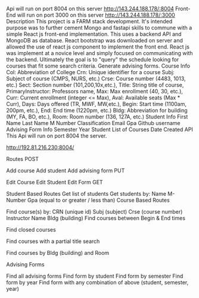 
Api will run on port 8004 on this server http://143.244.188.178/:8004
Front-End will run on port 3000 on this server http://143.244.188.178/:3000
Description
This project is a FARM stack development.
It's intended purpose was to further cement Mongo and fastapi skills to commune with a simple React js front-end implementation.
This uses a backend API and MongoDB as database.
React bootstrap was downloaded on server and allowed the use of react js component to implement the front end.
React js was implement at a novice level and simply focused on communicating with the backend.
Ultimately the goal is to "query" the schedule looking for courses that fit some search criteria.
Generate advising forms.
Course Info
Col: Abbreviation of College
Crn: Unique identifier for a course
Subj: Subject of course (CMPS, NURS, etc.)
Crse: Course number (4483, 1013, etc.)
Sect: Section number (101,200,10x,etc.),
Title: String title of course,
PrimaryInstructor: Professors name,
Max: Max enrollment (40, 30, etc.),
Curr: Current enrollment (integer <= Max),
Aval: Available seats (Max * Curr),
Days: Days offered (TR, MWF, MW,etc.),
Begin: Start time (1100am, 200pm, etc.),
End: End time (1220pm, etc.)
Bldg: Abbreviation for building (MY, FA, BO, etc.),
Room: Room number (136, 127A, etc.)
Student Info
First Name
Last Name
M Number
Classification
Email
Gpa
Github username
Advising Form Info
Semester
Year
Student
List of Courses
Date Created
API
This Api will run on port 8004 the server.

http://192.81.216.230:8004/

Routes
POST

Add course
Add student
Add advising form
PUT

Edit Course
Edit Student
Edit Form
GET

Student Based Routes
Get list of students
Get students by:
Name
M-Number
Gpa (equal to or greater / less than)
Course Based Routes

Find course(s) by:
CRN (unique id)
Subj (subject)
Crse (course number)
Instructor Name
Bldg (building)
Find courses between Begin & End times

Find closed courses

Find courses with a partial title search

Find courses by Bldg (building) and Room

Advising Forms

Find all advising forms
Find form by student
Find form by semester
Find form by year
Find form with any combination of above (student, semester, year)
